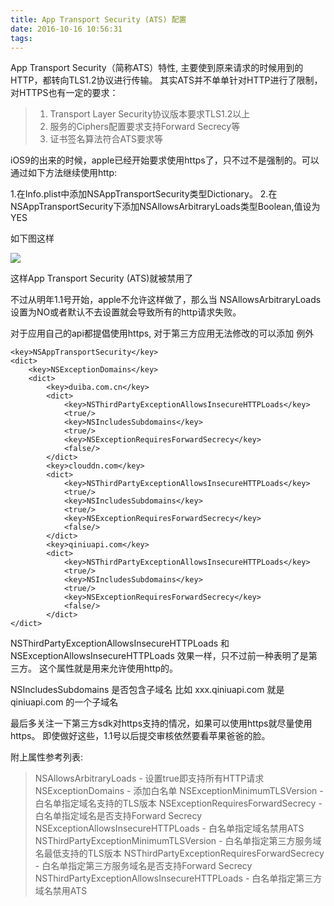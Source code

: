 ```yaml
---
title: App Transport Security (ATS) 配置
date: 2016-10-16 10:56:31
tags:
---
```


App Transport Security（简称ATS）特性, 主要使到原来请求的时候用到的HTTP，都转向TLS1.2协议进行传输。
其实ATS并不单单针对HTTP进行了限制，对HTTPS也有一定的要求：
<!--more-->
> 1. Transport Layer Security协议版本要求TLS1.2以上
> 2. 服务的Ciphers配置要求支持Forward Secrecy等
> 3. 证书签名算法符合ATS要求等

iOS9的出来的时候，apple已经开始要求使用https了，只不过不是强制的。可以通过如下方法继续使用http:

1.在Info.plist中添加NSAppTransportSecurity类型Dictionary。
2.在NSAppTransportSecurity下添加NSAllowsArbitraryLoads类型Boolean,值设为YES

如下图这样

![](http://7xt1bu.com1.z0.glb.clouddn.com/33.png)

这样App Transport Security (ATS)就被禁用了

不过从明年1.1号开始，apple不允许这样做了，那么当 NSAllowsArbitraryLoads 设置为NO或者默认不去设置就会导致所有的http请求失败。

对于应用自己的api都提倡使用https, 对于第三方应用无法修改的可以添加 例外

	<key>NSAppTransportSecurity</key>
	<dict>
	    <key>NSExceptionDomains</key>
	    <dict>
	        <key>duiba.com.cn</key>
			<dict>
				<key>NSThirdPartyExceptionAllowsInsecureHTTPLoads</key>
				<true/>
				<key>NSIncludesSubdomains</key>
				<true/>
				<key>NSExceptionRequiresForwardSecrecy</key>
				<false/>
			</dict>
			<key>clouddn.com</key>
			<dict>
				<key>NSThirdPartyExceptionAllowsInsecureHTTPLoads</key>
				<true/>
				<key>NSIncludesSubdomains</key>
				<true/>
				<key>NSExceptionRequiresForwardSecrecy</key>
				<false/>
			</dict>
			<key>qiniuapi.com</key>
			<dict>
				<key>NSThirdPartyExceptionAllowsInsecureHTTPLoads</key>
				<true/>
				<key>NSIncludesSubdomains</key>
				<true/>
				<key>NSExceptionRequiresForwardSecrecy</key>
				<false/>
			</dict>
	</dict>

NSThirdPartyExceptionAllowsInsecureHTTPLoads 和 NSExceptionAllowsInsecureHTTPLoads 效果一样，只不过前一种表明了是第三方。
这个属性就是用来允许使用http的。

NSIncludesSubdomains 是否包含子域名 比如 xxx.qiniuapi.com 就是 qiniuapi.com 的一个子域名

最后多关注一下第三方sdk对https支持的情况，如果可以使用https就尽量使用https。
即使做好这些，1.1号以后提交审核依然要看苹果爸爸的脸。

附上属性参考列表:
> NSAllowsArbitraryLoads - 设置true即支持所有HTTP请求
> NSExceptionDomains - 添加白名单
> NSExceptionMinimumTLSVersion - 白名单指定域名支持的TLS版本
> NSExceptionRequiresForwardSecrecy - 白名单指定域名是否支持Forward Secrecy
> NSExceptionAllowsInsecureHTTPLoads - 白名单指定域名禁用ATS
> NSThirdPartyExceptionMinimumTLSVersion - 白名单指定第三方服务域名最低支持的TLS版本
> NSThirdPartyExceptionRequiresForwardSecrecy - 白名单指定第三方服务域名是否支持Forward Secrecy
> NSThirdPartyExceptionAllowsInsecureHTTPLoads - 白名单指定第三方域名禁用ATS
